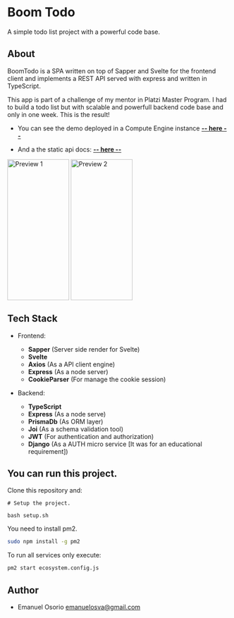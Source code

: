 # Boom Todo
A simple todo list project with a powerful code base.

## About 

BoomTodo is a SPA written on top of Sapper and Svelte for the frontend client and
implements a REST API served with express and written in TypeScript.

This app is part of a challenge of my mentor in Platzi Master Program. I had to build a todo list but with scalable and powerfull backend code base and only in one week. This is the result!

- You can see the demo deployed in a Compute Engine instance [**-- here --**](http://34.69.218.129/)

- And a the static api docs: [**-- here --**](http://34.69.218.129/api-docs)

<p>
  <img align="center" src="https://user-images.githubusercontent.com/62397465/94326421-676bfa00-ff69-11ea-80cc-e60b1e24401d.png" alt="Preview 1" height="320px" width="140px" />
  <img align="center" src="https://user-images.githubusercontent.com/62397465/94326495-cf224500-ff69-11ea-8207-4512e6d3e68a.png" alt="Preview 2" height="320px" width="140px" />
</p>


## Tech Stack

- Frontend:
  - **Sapper** (Server side render for Svelte)
  - **Svelte**
  - **Axios** (As a API client engine)
  - **Express** (As a node server)
  - **CookieParser** (For manage the cookie session)

- Backend:

  - **TypeScript**
  - **Express** (As a node serve)
  - **PrismaDb** (As ORM layer)
  - **Joi** (As a schema validation tool)
  - **JWT** (For authentication and authorization)
  - **Django** (As a AUTH micro service [It was for an educational requirement])


## You can run this project.

Clone this repository and:

```
# Setup the project.

bash setup.sh
```

You need to install pm2.

```bash
sudo npm install -g pm2
```

To run all services only execute:

```bash
pm2 start ecosystem.config.js
```

## Author
- Emanuel Osorio <emanuelosva@gmail.com>
